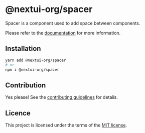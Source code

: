 # @nextui-org/spacer

Spacer is a component used to add space between components.

Please refer to the [documentation](https://nextui.org/docs/components/spacer) for more information.

## Installation

```sh
yarn add @nextui-org/spacer
# or
npm i @nextui-org/spacer
```

## Contribution

Yes please! See the
[contributing guidelines](https://github.com/nextui-org/nextui/blob/master/CONTRIBUTING.md)
for details.

## Licence

This project is licensed under the terms of the
[MIT license](https://github.com/nextui-org/nextui/blob/master/LICENSE).
